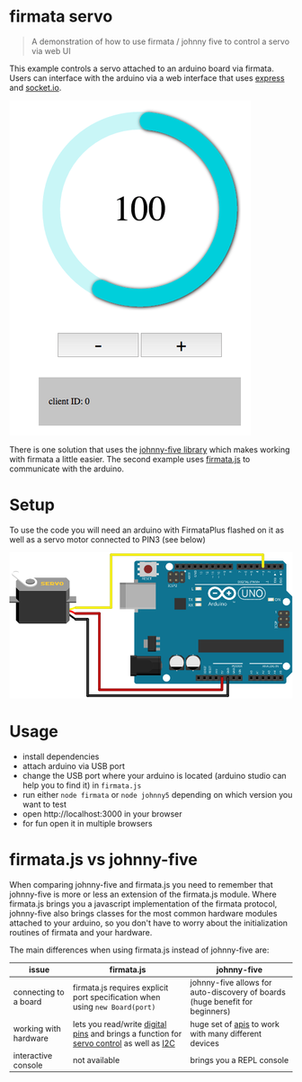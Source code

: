 firmata servo
===

> A demonstration of how to use firmata / johnny five to control a servo via web UI

This example controls a servo attached to an arduino board via firmata. Users can interface with the arduino via a web interface that uses [express](https://expressjs.com) and [socket.io](https://github.com/socketio/socket.io).

![screenshot](./screenshot.png)

There is one solution that uses the [johnny-five library](http://johnny-five.io/) which makes working with firmata a little easier. The second example uses [firmata.js](https://github.com/firmata/firmata.js/) to communicate with the arduino.

# Setup

To use the code you will need an arduino with FirmataPlus flashed on it as well as a servo motor connected to PIN3 (see below)

![components](./servo.svg)

# Usage

* install dependencies
* attach arduino via USB port
* change the USB port where your arduino is located (arduino studio can help you to find it) in `firmata.js`
* run either `node firmata` or `node johnny5` depending on which version you want to test
* open http://localhost:3000 in your browser
* for fun open it in multiple browsers

# firmata.js vs johnny-five

When comparing johnny-five and firmata.js you need to remember that johnny-five is more or less an extension of the firmata.js module. Where firmata.js brings you a javascript implementation of the firmata protocol, johnny-five also brings classes for the most common hardware modules attached to your arduino, so you don't have to worry about the initialization routines of firmata and your hardware.

The main differences when using firmata.js instead of johnny-five are:

|  issue  |  firmata.js  | johnny-five |
| ------- | ----------- | ---------- |
| connecting to a board | firmata.js requires explicit port specification when using `new Board(port)` | johnny-five allows for auto-discovery of boards (huge benefit for beginners) |
| working with hardware | lets you read/write [digital pins](https://github.com/firmata/firmata.js/#pin) and brings a function for [servo control](https://github.com/firmata/firmata.js/#servo) as well as [I2C](https://github.com/firmata/firmata.js/#i2c) | huge set of [apis](http://johnny-five.io/api/) to work with many different devices |
| interactive console | not available | brings you a REPL console |

